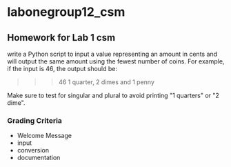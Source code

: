 # labonegroup12_csm
## Homework for Lab 1 csm

write a Python script to input a value representing an amount in cents and will output the same amount using the fewest number of coins. For example, if the input is 46, the output should be:

>>> 46
1 quarter, 2 dimes and 1 penny

Make sure to test for singular and plural to avoid printing "1 quarters" or "2 dime".


### Grading Criteria
- Welcome Message
- input
- conversion
- documentation
